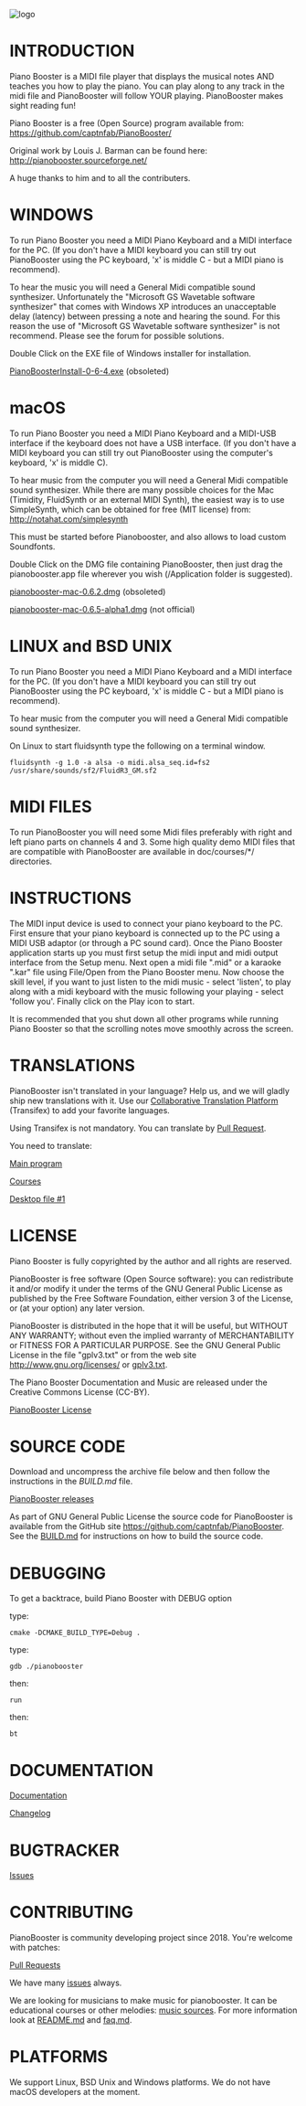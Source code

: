 ![logo](logo/Logotype_horizontal.png)

INTRODUCTION
============

Piano Booster is a MIDI file player that displays the musical notes AND teaches you how to
play the piano. You can play along to any track in the midi file and PianoBooster will
follow YOUR playing. PianoBooster makes sight reading fun!

Piano Booster is a free (Open Source) program available from: <https://github.com/captnfab/PianoBooster/>

Original work by Louis J. Barman can be found here: <http://pianobooster.sourceforge.net/>

A huge thanks to him and to all the contributers.

WINDOWS
=======

To run Piano Booster you need a MIDI Piano Keyboard and a MIDI interface for the PC. (If you
don't have a MIDI keyboard you can still try out PianoBooster using the PC keyboard, 'x' is
middle C - but a MIDI piano is recommend).

To hear the music you will need a General Midi compatible sound synthesizer. Unfortunately
the "Microsoft GS Wavetable software synthesizer" that comes with Windows XP introduces an
unacceptable delay (latency) between pressing a note and hearing the sound. For this reason
the use of "Microsoft GS Wavetable software synthesizer" is not recommend. Please see the
forum for possible solutions.

Double Click on the EXE file of Windows installer for installation.

[PianoBoosterInstall-0-6-4.exe](https://sourceforge.net/projects/pianobooster/files/pianobooster/0.6.4/PianoBoosterInstall-0-6-4.exe/download) (obsoleted)

macOS
=====

To run Piano Booster you need a MIDI Piano Keyboard and a MIDI-USB interface if the keyboard
does not have a USB interface. (If you don't have a MIDI keyboard you can still try out
PianoBooster using the computer's keyboard, 'x' is middle C).

To hear music from the computer you will need a General Midi compatible sound synthesizer.
While there are many possible choices for the Mac (Timidity, FluidSynth or an external MIDI
Synth), the easiest way is to use SimpleSynth, which can be obtained for free (MIT license)
from: <http://notahat.com/simplesynth>

This must be started before Pianobooster, and also allows to load custom Soundfonts.

Double Click on the DMG file containing PianoBooster, then just drag the pianobooster.app
file wherever you wish (/Application folder is suggested).

[pianobooster-mac-0.6.2.dmg](https://sourceforge.net/projects/pianobooster/files/pianobooster/0.6.2/pianobooster-mac-0.6.2.dmg/download) (obsoleted)

[pianobooster-mac-0.6.5-alpha1.dmg](https://github.com/chrisballinger/PianoBooster/releases/tag/v0.6.5-alpha1) (not official)

LINUX and BSD UNIX
==================

To run Piano Booster you need a MIDI Piano Keyboard and a MIDI interface for the PC. (If you
don't have a MIDI keyboard you can still try out PianoBooster using the PC keyboard, 'x' is
middle C - but a MIDI piano is recommend).

To hear music from the computer you will need a General Midi compatible sound synthesizer.

On Linux to start fluidsynth type the following on a terminal window.

```
fluidsynth -g 1.0 -a alsa -o midi.alsa_seq.id=fs2 /usr/share/sounds/sf2/FluidR3_GM.sf2
```

MIDI FILES
==========

To run PianoBooster you will need some Midi files preferably with right and left piano
parts on channels 4 and 3. Some high quality demo MIDI files that are compatible with
PianoBooster are available in doc/courses/*/ directories.

INSTRUCTIONS
============

The MIDI input device is used to connect your piano keyboard to the PC. First ensure that your
piano keyboard is connected up to the PC using a MIDI USB adaptor (or through a PC sound card).
Once the Piano Booster application starts up you must first setup the midi input and midi
output interface from the Setup menu. Next open a midi file ".mid" or a karaoke ".kar" file
using File/Open from the Piano Booster menu. Now choose the skill level, if you want to
just listen to the midi music  - select 'listen', to play along with a midi keyboard with
the music following your playing - select 'follow you'. Finally click on the Play icon to
start.

It is recommended that you shut down all other programs while running Piano Booster so that
the scrolling notes move smoothly across the screen.

TRANSLATIONS
============

PianoBooster isn't translated in your language? Help us, and we will gladly ship
new translations with it. Use our
[Collaborative Translation Platform](https://www.transifex.com/Magic/pianobooster)
(Transifex) to add your favorite languages.

Using Transifex is not mandatory.
You can translate by [Pull Request](https://github.com/captnfab/PianoBooster/pulls).

You need to translate:

[Main program](translations/pianobooster_blank.ts)

[Courses](translations/music_blank.ts)

[Desktop file #1](pianobooster.desktop)


LICENSE
=======

Piano Booster is fully copyrighted by the author and all rights are reserved.

PianoBooster is free software (Open Source software): you can redistribute it and/or modify
it under the terms of the GNU General Public License as published by the Free Software
Foundation, either version 3 of the License, or (at your option) any later version.

PianoBooster is distributed in the hope that it will be useful, but WITHOUT ANY WARRANTY;
without even the implied warranty of MERCHANTABILITY or FITNESS FOR A PARTICULAR PURPOSE.
See the GNU General Public License in the file "gplv3.txt" or from the web site
<http://www.gnu.org/licenses/> or [gplv3.txt](gplv3.txt).

The Piano Booster Documentation and Music are released under the Creative Commons License (CC-BY).

[PianoBooster License](license.txt)

SOURCE CODE
===========

Download and uncompress the archive file below and then follow the instructions in
the *BUILD.md* file.

[PianoBooster releases](https://github.com/captnfab/PianoBooster/releases)

As part of GNU General Public License the source code for PianoBooster is available from
the GitHub site  <https://github.com/captnfab/PianoBooster>. See the [BUILD.md](BUILD.md) for
instructions on how to build the source code.

DEBUGGING
=========

To get a backtrace, build Piano Booster with DEBUG option

type:

`cmake -DCMAKE_BUILD_TYPE=Debug .`

type:

`gdb ./pianobooster`

then:

`run`

then:

`bt`

DOCUMENTATION
=============

[Documentation](doc/README.md)

[Changelog](Changelog.txt)

BUGTRACKER
==========

[Issues](https://github.com/captnfab/PianoBooster/issues)

CONTRIBUTING
============

PianoBooster is community developing project since 2018. You're welcome with patches:

[Pull Requests](https://github.com/captnfab/PianoBooster/pulls)

We have many [issues](https://github.com/captnfab/PianoBooster/issues) always.

We are looking for musicians to make music for pianobooster. It can be educational courses or other melodies: [music sources](music/src). For more information look at [README.md](doc/courses/README.md) and [faq.md](doc/faq.md).

PLATFORMS
=========

We support Linux, BSD Unix and Windows platforms. We do not have macOS developers at the moment.

